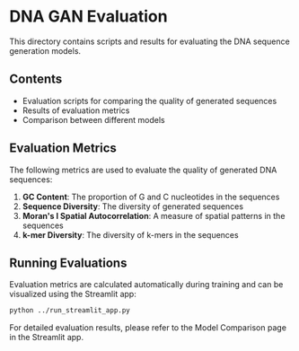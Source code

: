 # DNA GAN Evaluation

This directory contains scripts and results for evaluating the DNA sequence generation models.

## Contents

- Evaluation scripts for comparing the quality of generated sequences
- Results of evaluation metrics
- Comparison between different models

## Evaluation Metrics

The following metrics are used to evaluate the quality of generated DNA sequences:

1. **GC Content**: The proportion of G and C nucleotides in the sequences
2. **Sequence Diversity**: The diversity of generated sequences
3. **Moran's I Spatial Autocorrelation**: A measure of spatial patterns in the sequences
4. **k-mer Diversity**: The diversity of k-mers in the sequences

## Running Evaluations

Evaluation metrics are calculated automatically during training and can be visualized using the Streamlit app:

```bash
python ../run_streamlit_app.py
```

For detailed evaluation results, please refer to the Model Comparison page in the Streamlit app.
